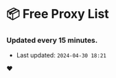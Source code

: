 # :package: Free Proxy List
### Updated every 15 minutes.

- Last updated: `2024-04-30 18:21`

:heart:
